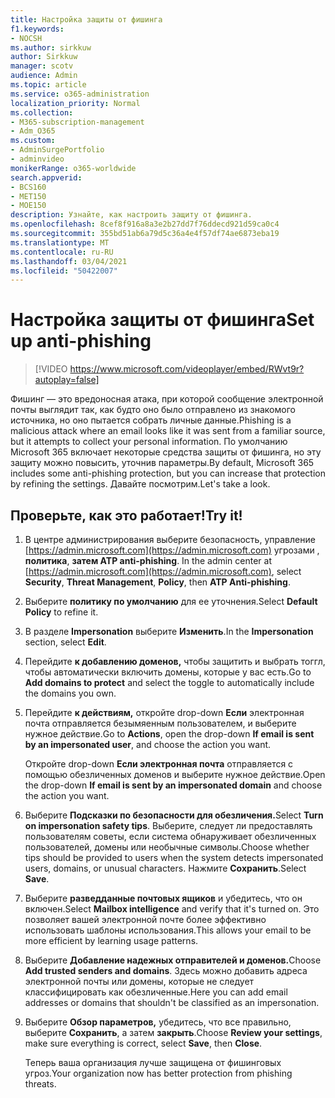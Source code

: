 ```yaml
---
title: Настройка защиты от фишинга
f1.keywords:
- NOCSH
ms.author: sirkkuw
author: Sirkkuw
manager: scotv
audience: Admin
ms.topic: article
ms.service: o365-administration
localization_priority: Normal
ms.collection:
- M365-subscription-management
- Adm_O365
ms.custom:
- AdminSurgePortfolio
- adminvideo
monikerRange: o365-worldwide
search.appverid:
- BCS160
- MET150
- MOE150
description: Узнайте, как настроить защиту от фишинга.
ms.openlocfilehash: 8cef8f916a8a3e2b27dd7f76ddecd921d59ca0c4
ms.sourcegitcommit: 355bd51ab6a79d5c36a4e4f57df74ae6873eba19
ms.translationtype: MT
ms.contentlocale: ru-RU
ms.lasthandoff: 03/04/2021
ms.locfileid: "50422007"
---
```

# <a name="set-up-anti-phishing"></a><span data-ttu-id="fa922-103">Настройка защиты от фишинга</span><span class="sxs-lookup"><span data-stu-id="fa922-103">Set up anti-phishing</span></span>

> [!VIDEO https://www.microsoft.com/videoplayer/embed/RWvt9r?autoplay=false]

<span data-ttu-id="fa922-104">Фишинг — это вредоносная атака, при которой сообщение электронной почты выглядит так, как будто оно было отправлено из знакомого источника, но оно пытается собрать личные данные.</span><span class="sxs-lookup"><span data-stu-id="fa922-104">Phishing is a malicious attack where an email looks like it was sent from a familiar source, but it attempts to collect your personal information.</span></span> <span data-ttu-id="fa922-105">По умолчанию Microsoft 365 включает некоторые средства защиты от фишинга, но эту защиту можно повысить, уточнив параметры.</span><span class="sxs-lookup"><span data-stu-id="fa922-105">By default, Microsoft 365 includes some anti-phishing protection, but you can increase that protection by refining the settings.</span></span> <span data-ttu-id="fa922-106">Давайте посмотрим.</span><span class="sxs-lookup"><span data-stu-id="fa922-106">Let's take a look.</span></span>

## <a name="try-it"></a><span data-ttu-id="fa922-107">Проверьте, как это работает!</span><span class="sxs-lookup"><span data-stu-id="fa922-107">Try it!</span></span>

1. <span data-ttu-id="fa922-108">В центре администрирования выберите безопасность, управление [https://admin.microsoft.com](https://admin.microsoft.com) угрозами , **политика**, **затем ATP anti-phishing**.  </span><span class="sxs-lookup"><span data-stu-id="fa922-108">In the admin center at [https://admin.microsoft.com](https://admin.microsoft.com), select **Security**, **Threat Management**, **Policy**, then **ATP Anti-phishing**.</span></span>
1. <span data-ttu-id="fa922-109">Выберите **политику по умолчанию** для ее уточнения.</span><span class="sxs-lookup"><span data-stu-id="fa922-109">Select **Default Policy** to refine it.</span></span>
1. <span data-ttu-id="fa922-110">В разделе **Impersonation** выберите **Изменить**.</span><span class="sxs-lookup"><span data-stu-id="fa922-110">In the **Impersonation** section, select **Edit**.</span></span>
1. <span data-ttu-id="fa922-111">Перейдите **к добавлению доменов,** чтобы защитить и выбрать тоггл, чтобы автоматически включить домены, которые у вас есть.</span><span class="sxs-lookup"><span data-stu-id="fa922-111">Go to **Add domains to protect** and select the toggle to automatically include the domains you own.</span></span>
1. <span data-ttu-id="fa922-112">Перейдите **к действиям,** откройте drop-down **Если** электронная почта отправляется безымяенным пользователем, и выберите нужное действие.</span><span class="sxs-lookup"><span data-stu-id="fa922-112">Go to **Actions**, open the drop-down **If email is sent by an impersonated user**, and choose the action you want.</span></span>

    <span data-ttu-id="fa922-113">Откройте drop-down **Если электронная почта** отправляется с помощью обезличенных доменов и выберите нужное действие.</span><span class="sxs-lookup"><span data-stu-id="fa922-113">Open the drop-down **If email is sent by an impersonated domain** and choose the action you want.</span></span>
1. <span data-ttu-id="fa922-114">Выберите **Подсказки по безопасности для обезличения.**</span><span class="sxs-lookup"><span data-stu-id="fa922-114">Select **Turn on impersonation safety tips**.</span></span> <span data-ttu-id="fa922-115">Выберите, следует ли предоставлять пользователям советы, если система обнаруживает обезличенных пользователей, домены или необычные символы.</span><span class="sxs-lookup"><span data-stu-id="fa922-115">Choose whether tips should be provided to users when the system detects impersonated users, domains, or unusual characters.</span></span> <span data-ttu-id="fa922-116">Нажмите **Сохранить**.</span><span class="sxs-lookup"><span data-stu-id="fa922-116">Select **Save**.</span></span>
1. <span data-ttu-id="fa922-117">Выберите **разведданные почтовых ящиков** и убедитесь, что он включен.</span><span class="sxs-lookup"><span data-stu-id="fa922-117">Select **Mailbox intelligence** and verify that it's turned on.</span></span> <span data-ttu-id="fa922-118">Это позволяет вашей электронной почте более эффективно использовать шаблоны использования.</span><span class="sxs-lookup"><span data-stu-id="fa922-118">This allows your email to be more efficient by learning usage patterns.</span></span>
1. <span data-ttu-id="fa922-119">Выберите **Добавление надежных отправителей и доменов.**</span><span class="sxs-lookup"><span data-stu-id="fa922-119">Choose **Add trusted senders and domains**.</span></span> <span data-ttu-id="fa922-120">Здесь можно добавить адреса электронной почты или домены, которые не следует классифицировать как обезличенные.</span><span class="sxs-lookup"><span data-stu-id="fa922-120">Here you can add email addresses or domains that shouldn't be classified as an impersonation.</span></span>
1. <span data-ttu-id="fa922-121">Выберите **Обзор параметров,** убедитесь, что все правильно, выберите **Сохранить**, а затем **закрыть**.</span><span class="sxs-lookup"><span data-stu-id="fa922-121">Choose **Review your settings**, make sure everything is correct, select **Save**, then **Close**.</span></span>

    <span data-ttu-id="fa922-122">Теперь ваша организация лучше защищена от фишинговых угроз.</span><span class="sxs-lookup"><span data-stu-id="fa922-122">Your organization now has better protection from phishing threats.</span></span>
